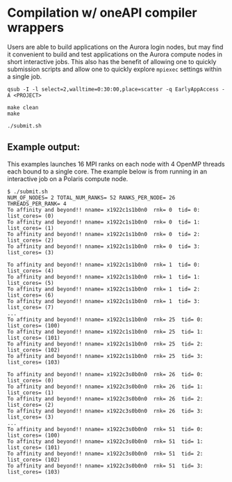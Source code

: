 # Compilation w/ oneAPI compiler wrappers
Users are able to build applications on the Aurora login nodes, but may find it convenient to build and test applications on the Aurora compute nodes in short interactive jobs. This also has the benefit of allowing one to quickly submission scripts and allow one to quickly explore `mpiexec` settings within a single job.
```
qsub -I -l select=2,walltime=0:30:00,place=scatter -q EarlyAppAccess -A <PROJECT>

make clean
make

./submit.sh
```
## Example output:
This examples launches 16 MPI ranks on each node with 4 OpenMP threads each bound to a single core. The example below is from running in an interactive job on a Polaris compute node.
```
$ ./submit.sh 
NUM_OF_NODES= 2 TOTAL_NUM_RANKS= 52 RANKS_PER_NODE= 26 THREADS_PER_RANK= 4
To affinity and beyond!! nname= x1922c1s1b0n0  rnk= 0  tid= 0: list_cores= (0)
To affinity and beyond!! nname= x1922c1s1b0n0  rnk= 0  tid= 1: list_cores= (1)
To affinity and beyond!! nname= x1922c1s1b0n0  rnk= 0  tid= 2: list_cores= (2)
To affinity and beyond!! nname= x1922c1s1b0n0  rnk= 0  tid= 3: list_cores= (3)

To affinity and beyond!! nname= x1922c1s1b0n0  rnk= 1  tid= 0: list_cores= (4)
To affinity and beyond!! nname= x1922c1s1b0n0  rnk= 1  tid= 1: list_cores= (5)
To affinity and beyond!! nname= x1922c1s1b0n0  rnk= 1  tid= 2: list_cores= (6)
To affinity and beyond!! nname= x1922c1s1b0n0  rnk= 1  tid= 3: list_cores= (7)
...
To affinity and beyond!! nname= x1922c1s1b0n0  rnk= 25  tid= 0: list_cores= (100)
To affinity and beyond!! nname= x1922c1s1b0n0  rnk= 25  tid= 1: list_cores= (101)
To affinity and beyond!! nname= x1922c1s1b0n0  rnk= 25  tid= 2: list_cores= (102)
To affinity and beyond!! nname= x1922c1s1b0n0  rnk= 25  tid= 3: list_cores= (103)

To affinity and beyond!! nname= x1922c3s0b0n0  rnk= 26  tid= 0: list_cores= (0)
To affinity and beyond!! nname= x1922c3s0b0n0  rnk= 26  tid= 1: list_cores= (1)
To affinity and beyond!! nname= x1922c3s0b0n0  rnk= 26  tid= 2: list_cores= (2)
To affinity and beyond!! nname= x1922c3s0b0n0  rnk= 26  tid= 3: list_cores= (3)
...
To affinity and beyond!! nname= x1922c3s0b0n0  rnk= 51  tid= 0: list_cores= (100)
To affinity and beyond!! nname= x1922c3s0b0n0  rnk= 51  tid= 1: list_cores= (101)
To affinity and beyond!! nname= x1922c3s0b0n0  rnk= 51  tid= 2: list_cores= (102)
To affinity and beyond!! nname= x1922c3s0b0n0  rnk= 51  tid= 3: list_cores= (103)
```
